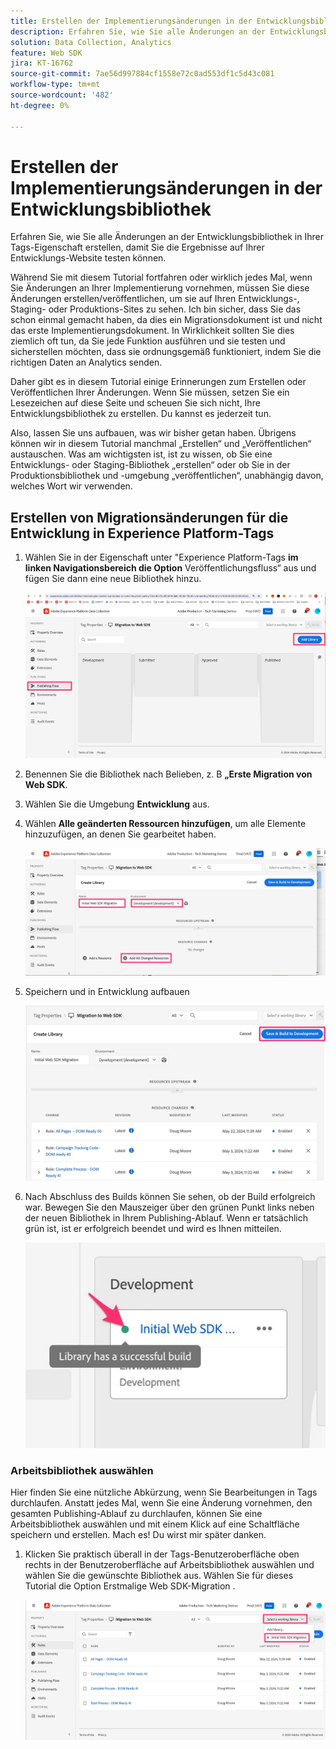 ```yaml
---
title: Erstellen der Implementierungsänderungen in der Entwicklungsbibliothek
description: Erfahren Sie, wie Sie alle Änderungen an der Entwicklungsbibliothek in Ihrer Tags-Eigenschaft erstellen, damit Sie die Ergebnisse auf Ihrer Entwicklungs-Website testen können.
solution: Data Collection, Analytics
feature: Web SDK
jira: KT-16762
source-git-commit: 7ae56d997884cf1558e72c0ad553df1c5d43c081
workflow-type: tm+mt
source-wordcount: '482'
ht-degree: 0%

---
```



# Erstellen der Implementierungsänderungen in der Entwicklungsbibliothek

Erfahren Sie, wie Sie alle Änderungen an der Entwicklungsbibliothek in Ihrer Tags-Eigenschaft erstellen, damit Sie die Ergebnisse auf Ihrer Entwicklungs-Website testen können.

Während Sie mit diesem Tutorial fortfahren oder wirklich jedes Mal, wenn Sie Änderungen an Ihrer Implementierung vornehmen, müssen Sie diese Änderungen erstellen/veröffentlichen, um sie auf Ihren Entwicklungs-, Staging- oder Produktions-Sites zu sehen. Ich bin sicher, dass Sie das schon einmal gemacht haben, da dies ein Migrationsdokument ist und nicht das erste Implementierungsdokument. In Wirklichkeit sollten Sie dies ziemlich oft tun, da Sie jede Funktion ausführen und sie testen und sicherstellen möchten, dass sie ordnungsgemäß funktioniert, indem Sie die richtigen Daten an Analytics senden.

Daher gibt es in diesem Tutorial einige Erinnerungen zum Erstellen oder Veröffentlichen Ihrer Änderungen. Wenn Sie müssen, setzen Sie ein Lesezeichen auf diese Seite und scheuen Sie sich nicht, Ihre Entwicklungsbibliothek zu erstellen. Du kannst es jederzeit tun.

Also, lassen Sie uns aufbauen, was wir bisher getan haben. Übrigens können wir in diesem Tutorial manchmal „Erstellen“ und „Veröffentlichen“ austauschen. Was am wichtigsten ist, ist zu wissen, ob Sie eine Entwicklungs- oder Staging-Bibliothek „erstellen“ oder ob Sie in der Produktionsbibliothek und -umgebung „veröffentlichen“, unabhängig davon, welches Wort wir verwenden.

## Erstellen von Migrationsänderungen für die Entwicklung in Experience Platform-Tags

1. Wählen Sie in der Eigenschaft unter &quot;Experience Platform-Tags **im linken Navigationsbereich die Option** Veröffentlichungsfluss“ aus und fügen Sie dann eine neue Bibliothek hinzu.

   ![Veröffentlichungsablauf](assets/publishing-flow-new-library.jpg)

1. Benennen Sie die Bibliothek nach Belieben, z. B **„Erste Migration von Web SDK**.
1. Wählen Sie die Umgebung **Entwicklung** aus.
1. Wählen **Alle geänderten Ressourcen hinzufügen**, um alle Elemente hinzuzufügen, an denen Sie gearbeitet haben.

   ![Neue Bibliothek](assets/new-library-websdk-migration.jpg)

1. Speichern und in Entwicklung aufbauen

   ![Speichern und in Entwicklung erstellen](assets/save-and-build-to-dev.jpg)

1. Nach Abschluss des Builds können Sie sehen, ob der Build erfolgreich war. Bewegen Sie den Mauszeiger über den grünen Punkt links neben der neuen Bibliothek in Ihrem Publishing-Ablauf. Wenn er tatsächlich grün ist, ist er erfolgreich beendet und wird es Ihnen mitteilen.

   ![Erfolgreiche Veröffentlichung](assets/successful-publish.jpg)

### Arbeitsbibliothek auswählen

Hier finden Sie eine nützliche Abkürzung, wenn Sie Bearbeitungen in Tags durchlaufen. Anstatt jedes Mal, wenn Sie eine Änderung vornehmen, den gesamten Publishing-Ablauf zu durchlaufen, können Sie eine Arbeitsbibliothek auswählen und mit einem Klick auf eine Schaltfläche speichern und erstellen. Mach es! Du wirst mir später danken.

1. Klicken Sie praktisch überall in der Tags-Benutzeroberfläche oben rechts in der Benutzeroberfläche auf Arbeitsbibliothek auswählen und wählen Sie die gewünschte Bibliothek aus. Wählen Sie für dieses Tutorial die Option Erstmalige Web SDK-Migration .

   ![Arbeitsbibliothek auswählen](assets/select-working-library.jpg)

